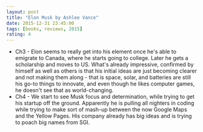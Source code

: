 ```yaml
---
layout: post
title: "Elon Musk by Ashlee Vance"
date: 2015-12-31 23:45:00
tags: [books, reviews, 2015]
rating: 4
---
```


- Ch3 - Elon seems to really get into his element once he's able to emigrate to Canada, where he starts going to college.
Later he gets a scholarship and moves to US. What's already impressive, confirmed by himself as well as others is that his initial ideas are just becoming clearer and not making them along -
that is space, solar, and batteries are still his go-to things to innovate, and even though he likes computer games, he doesn't see that as world-changing.
- Ch4 - We start to see Musk focus and determination, while trying to get his startup off the ground. Apparently he is pulling all nighters in coding while trying to make sort of mash-up between the now Google Maps and the Yellow Pages. His company already has big ideas and is trying to poach big names from SGI.
